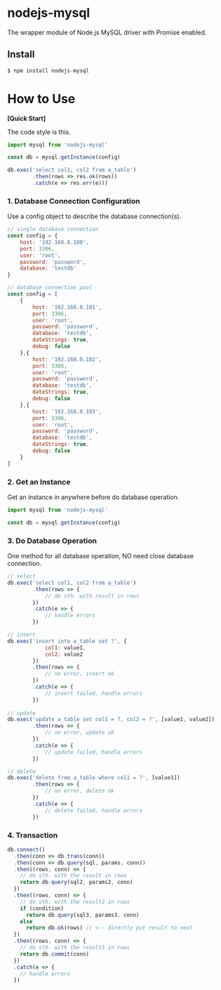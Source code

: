 # nodejs-mysql

The wrapper module of Node.js MySQL driver with Promise enabled.

## Install

```javascript
$ npm install nodejs-mysql
```

# How to Use

**[Quick Start]**

The code style is this.

```javascript
import mysql from 'nodejs-mysql'

const db = mysql.getInstance(config)

db.exec('select col1, col2 from a_table')
		.then(rows => res.ok(rows))
		.catch(e => res.err(e)))
```

### 1. Database Connection Configuration

Use a config object to describe the database connection(s).

```javascript
// single database connection
const config = {
	host: '192.168.0.100',
	port: 3306,
	user: 'root',
	password: 'password',
	database: 'testdb'
}

// database connection pool
const config = [
	{
		host: '192.168.0.101',
		port: 3306,
		user: 'root',
		password: 'password',
		database: 'testdb',
		dateStrings: true,
		debug: false
	},{
		host: '192.168.0.102',
		port: 3306,
		user: 'root',
		password: 'password',
		database: 'testdb',
		dateStrings: true,
		debug: false
	},{
		host: '192.168.0.103',
		port: 3306,
		user: 'root',
		password: 'password',
		database: 'testdb',
		dateStrings: true,
		debug: false
	}
]
```

### 2. Get an Instance

Get an instance in anywhere before do database operation.

```javascript
import mysql from 'nodejs-mysql'

const db = mysql.getInstance(config)
```

### 3. Do Database Operation

One method for all database operation, NO need close database connection.

```javascript
// select
db.exec('select col1, col2 from a_table')
		.then(rows => {
			// do sth. with result in rows
		})
		.catch(e => {
			// handle errors
		})

// insert
db.exec('insert into a_table set ?', {
			col1: value1,
			col2: value2
		})
		.then(rows => {
			// no error, insert ok
		})
		.catch(e => {
			// insert failed, handle errors
		})
		
// update
db.exec('update a_table set col1 = ?, col2 = ?', [value1, value2])
		.then(rows => {
			// no error, update ok
		})
		.catch(e => {
			// update failed, handle errors
		})

// delete
db.exec('delete from a_table where col1 = ?', [value1])
		.then(rows => {
			// no error, delete ok
		})
		.catch(e => {
			// delete failed, handle errors
		})
```

### 4. Transaction

```javascript
db.connect()
  .then(conn => db.trans(conn))
  .then(conn => db.query(sql, params, conn))
  .then((rows, conn) => {
    // do sth. with the result in rows
    return db.query(sql2, params2, conn)
  })
  .then((rows, conn) => {
    // do sth. with the result2 in rows
    if (condition)
      return db.query(sql3, params3, conn)
    else
      return db.ok(rows) // <-- directly put result to next
  })
  .then((rows, conn) => {
    // do sth. with the result3 in rows
    return db.commit(conn)
  })
  .catch(e => {
    // handle errors
  })
```
